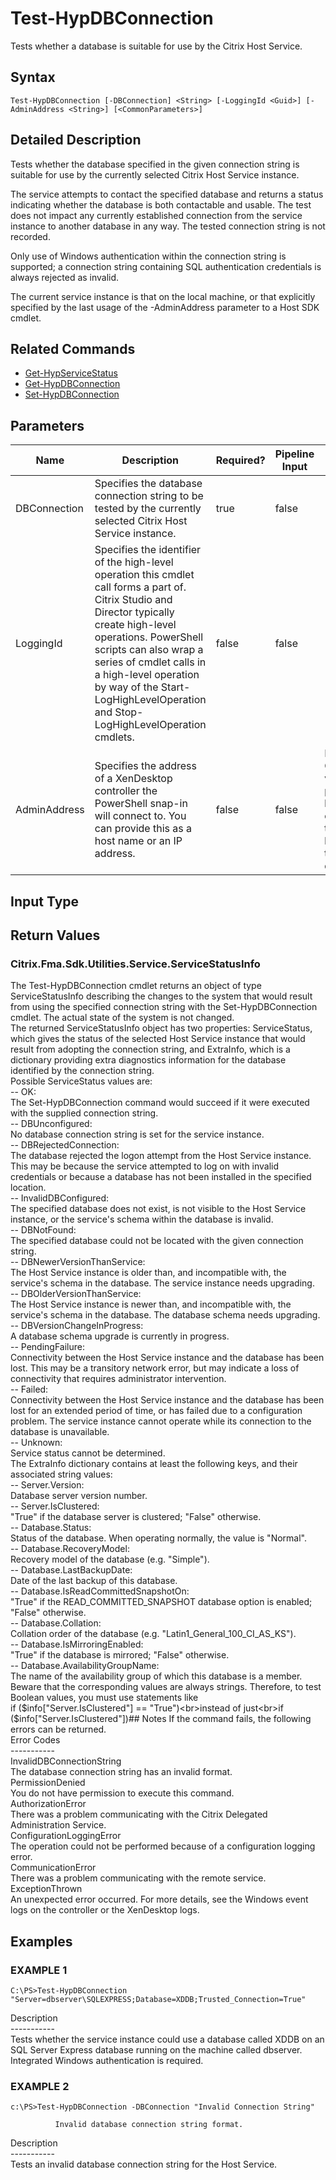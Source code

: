 ﻿# Test-HypDBConnection

   Tests whether a database is suitable for use by the Citrix Host Service.

## Syntax
```
Test-HypDBConnection [-DBConnection] <String> [-LoggingId <Guid>] [-AdminAddress <String>] [<CommonParameters>]
```

## Detailed Description
   Tests whether the database specified in the given connection string is suitable for use by the currently selected Citrix Host Service instance.

The service attempts to contact the specified database and returns a status indicating whether the database is both contactable and usable. The test does not impact any currently established connection from the service instance to another database in any way. The tested connection string is not recorded.

Only use of Windows authentication within the connection string is supported; a connection string containing SQL authentication credentials is always rejected as invalid.

The current service instance is that on the local machine, or that explicitly specified by the last usage of the -AdminAddress parameter to a Host SDK cmdlet.

## Related Commands
  * [Get-HypServiceStatus](Get-HypServiceStatus/)
  * [Get-HypDBConnection](Get-HypDBConnection/)
  * [Set-HypDBConnection](Set-HypDBConnection/)
## Parameters

| Name   | Description | Required? | Pipeline Input | Default Value |
| --- | --- | --- | --- | --- |
| DBConnection | Specifies the database connection string to be tested by the currently selected Citrix Host Service instance. | true | false |  |
| LoggingId | Specifies the identifier of the high-level operation this cmdlet call forms a part of. Citrix Studio and Director typically create high-level operations. PowerShell scripts can also wrap a series of cmdlet calls in a high-level operation by way of the Start-LogHighLevelOperation and Stop-LogHighLevelOperation cmdlets. | false | false |  |
| AdminAddress | Specifies the address of a XenDesktop controller the PowerShell snap-in will connect to. You can provide this as a host name or an IP address. | false | false | Localhost. Once a value is provided by any cmdlet, this value becomes the default. |

## Input Type
### 
   
## Return Values
### Citrix.Fma.Sdk.Utilities.Service.ServiceStatusInfo
   The Test-HypDBConnection cmdlet returns an object of type ServiceStatusInfo describing the changes to the system that would result from using the specified connection string with the Set-HypDBConnection cmdlet. The actual state of the system is not changed.<br>The returned ServiceStatusInfo object has two properties: ServiceStatus, which gives the status of the selected Host Service instance that would result from adopting the connection string, and ExtraInfo, which is a dictionary providing extra diagnostics information for the database identified by the connection string.<br>Possible ServiceStatus values are:<br>-- OK:<br>The Set-HypDBConnection command would succeed if it were executed with the supplied connection string.<br>-- DBUnconfigured:<br>No database connection string is set for the service instance.<br>-- DBRejectedConnection:<br>The database rejected the logon attempt from the Host Service instance. This may be because the service attempted to log on with invalid credentials or because a database has not been installed in the specified location.<br>-- InvalidDBConfigured:<br>The specified database does not exist, is not visible to the Host Service instance, or the service's schema within the database is invalid.<br>-- DBNotFound:<br>The specified database could not be located with the given connection string.<br>-- DBNewerVersionThanService:<br>The Host Service instance is older than, and incompatible with, the service's schema in the database. The service instance needs upgrading.<br>-- DBOlderVersionThanService:<br>The Host Service instance is newer than, and incompatible with, the service's schema in the database. The database schema needs upgrading.<br>-- DBVersionChangeInProgress:<br>A database schema upgrade is currently in progress.<br>-- PendingFailure:<br>Connectivity between the Host Service instance and the database has been lost. This may be a transitory network error, but may indicate a loss of connectivity that requires administrator intervention.<br>-- Failed:<br>Connectivity between the Host Service instance and the database has been lost for an extended period of time, or has failed due to a configuration problem. The service instance cannot operate while its connection to the database is unavailable.<br>-- Unknown:<br>Service status cannot be determined.<br>The ExtraInfo dictionary contains at least the following keys, and their associated string values:<br>-- Server.Version:<br>Database server version number.<br>-- Server.IsClustered:<br>"True" if the database server is clustered; "False" otherwise.<br>-- Database.Status:<br>Status of the database. When operating normally, the value is "Normal".<br>-- Database.RecoveryModel:<br>Recovery model of the database (e.g. "Simple").<br>-- Database.LastBackupDate:<br>Date of the last backup of this database.<br>-- Database.IsReadCommittedSnapshotOn:<br>"True" if the READ_COMMITTED_SNAPSHOT database option is enabled; "False" otherwise.<br>-- Database.Collation:<br>Collation order of the database (e.g. "Latin1_General_100_CI_AS_KS").<br>-- Database.IsMirroringEnabled:<br>"True" if the database is mirrored; "False" otherwise.<br>-- Database.AvailabilityGroupName:<br>The name of the availability group of which this database is a member.<br>Beware that the corresponding values are always strings. Therefore, to test Boolean values, you must use statements like<br>if ($info["Server.IsClustered"] == "True")<br>instead of just<br>if ($info["Server.IsClustered"])## Notes
   If the command fails, the following errors can be returned.<br>    Error Codes<br>    -----------<br>    InvalidDBConnectionString<br>        The database connection string has an invalid format.<br>    PermissionDenied<br>        You do not have permission to execute this command.<br>    AuthorizationError<br>        There was a problem communicating with the Citrix Delegated Administration Service.<br>    ConfigurationLoggingError<br>        The operation could not be performed because of a configuration logging error.<br>    CommunicationError<br>        There was a problem communicating with the remote service.<br>    ExceptionThrown<br>        An unexpected error occurred.  For more details, see the Windows event logs on the controller or the XenDesktop logs.
## Examples

### EXAMPLE 1
```
C:\PS>Test-HypDBConnection "Server=dbserver\SQLEXPRESS;Database=XDDB;Trusted_Connection=True"
```
   Description<br>-----------<br>Tests whether the service instance could use a database called XDDB on an SQL Server Express database running on the machine called dbserver. Integrated Windows authentication is required.
### EXAMPLE 2
```
c:\PS>Test-HypDBConnection -DBConnection "Invalid Connection String"

          Invalid database connection string format.
```
   Description<br>-----------<br>Tests an invalid database connection string for the Host Service.
